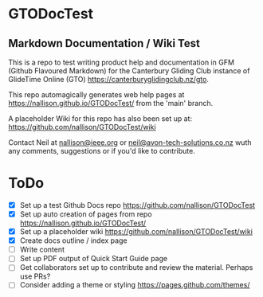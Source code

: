 # GTODocTest
## Markdown Documentation / Wiki Test

This is a repo to test writing product help and documentation in GFM (Github Flavoured Markdown) for the Canterbury Gliding Club instance of GlideTime Online (GTO) <https://canterburyglidingclub.nz/gto>.  

This repo automagically generates web help pages at https://nallison.github.io/GTODocTest/ from the 'main' branch.

A placeholder Wiki for this repo has also been set up at: https://github.com/nallison/GTODocTest/wiki

Contact Neil at nallison@ieee.org or neil@avon-tech-solutions.co.nz wuth any comments, suggestions or if you'd like to contribute.

# ToDo

- [x]  Set up a test Github Docs repo <https://github.com/nallison/GTODocTest>
- [x]  Set up auto creation of pages from repo <https://nallison.github.io/GTODocTest/>
- [x]  Set up a placeholder wiki <https://github.com/nallison/GTODocTest/wiki>
- [x]  Create docs outline / index page
- [ ]  Write content
- [ ]  Set up PDF output of Quick Start Guide page
- [ ]  Get collaborators set up to contribute and review the material.  Perhaps use PRs?
- [ ]  Consider adding a theme or styling <https://pages.github.com/themes/>